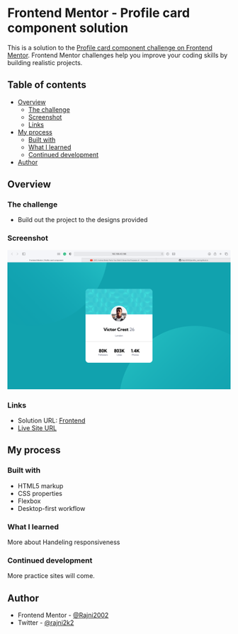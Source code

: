# Frontend Mentor - Profile card component solution

This is a solution to the [Profile card component challenge on Frontend Mentor](https://www.frontendmentor.io/challenges/profile-card-component-cfArpWshJ). Frontend Mentor challenges help you improve your coding skills by building realistic projects. 

## Table of contents

- [Overview](#overview)
  - [The challenge](#the-challenge)
  - [Screenshot](#screenshot)
  - [Links](#links)
- [My process](#my-process)
  - [Built with](#built-with)
  - [What I learned](#what-i-learned)
  - [Continued development](#continued-development)
- [Author](#author)

## Overview

### The challenge

- Build out the project to the designs provided

### Screenshot

![](https://github.com/Rajni2002/profile_card.github.io/blob/main/Screenshot%202021-09-17%20at%203.41.33%20PM.png)

### Links

- Solution URL: [Frontend](https://www.frontendmentor.io/challenges/profile-card-component-cfArpWshJ/hub/html5-markup-css-properties-flexbox-desktopfirst-workflow-yH2_S2TwK)
- [Live Site URL](https://rajni2002.github.io/profile_card.github.io/)

## My process

### Built with

- HTML5 markup
- CSS properties
- Flexbox
- Desktop-first workflow

### What I learned

More about Handeling responsiveness


### Continued development

More practice sites will come.

## Author

- Frontend Mentor - [@Rajni2002](https://www.frontendmentor.io/profile/Rajni2002)
- Twitter - [@rajni2k2](https://www.twitter.com/rajni2k2)


